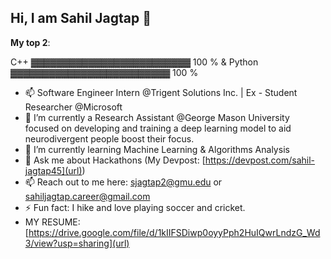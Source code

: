 ## Hi, I am Sahil Jagtap 👋

**My top 2**:

C++          ▓▓▓▓▓▓▓▓▓▓▓▓▓▓▓▓▓▓▓▓▓▓▓▓▓  100 % 
& Python       ▓▓▓▓▓▓▓▓▓▓▓▓▓▓▓▓▓▓▓▓▓▓▓▓▓  100 %

- 📫 Software Engineer Intern @Trigent Solutions Inc. | Ex - Student Researcher @Microsoft
- 🔭 I’m currently a Research Assistant @George Mason University focused on developing and training a deep learning model to aid neurodivergent people boost their focus.
- 🌱 I’m currently learning Machine Learning & Algorithms Analysis
- 💬 Ask me about Hackathons (My Devpost: [https://devpost.com/sahil-jagtap45](url))
- 📫 Reach out to me here: [sjagtap2@gmu.edu](url) or [sahiljagtap.career@gmail.com](url)
- ⚡ Fun fact: I hike and love playing soccer and cricket.
- MY RESUME: [https://drive.google.com/file/d/1kIIFSDiwp0oyyPph2HuIQwrLndzG_Wd3/view?usp=sharing](url)

